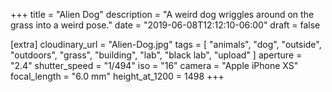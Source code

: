+++
title = "Alien Dog"
description = "A weird dog wriggles around on the grass into a weird pose."
date = "2019-06-08T12:12:10-06:00"
draft = false

[extra]
cloudinary_url = "Alien-Dog.jpg"
tags = [
  "animals",
  "dog",
  "outside",
  "outdoors",
  "grass",
  "building",
  "lab",
  "black lab",
  "upload"
]
aperture = "2.4"
shutter_speed = "1/494"
iso = "16"
camera = "Apple iPhone XS"
focal_length = "6.0 mm"
height_at_1200 = 1498
+++
